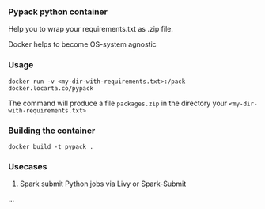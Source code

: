 ### Pypack python container

Help you to wrap your requirements.txt as .zip file. 

Docker helps to become OS-system agnostic

### Usage

`docker run -v <my-dir-with-requirements.txt>:/pack docker.locarta.co/pypack`

The command will produce a file `packages.zip` in the directory your `<my-dir-with-requirements.txt>`

### Building the container

`docker build -t pypack .`

### Usecases

1. Spark submit Python jobs via Livy or Spark-Submit

...
